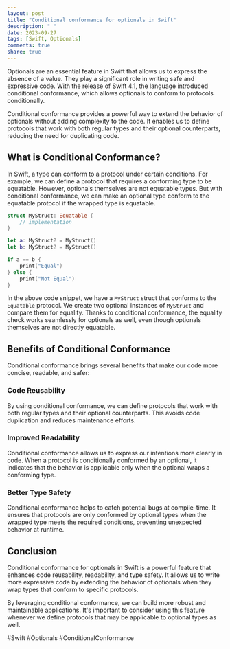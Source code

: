 ```yaml
---
layout: post
title: "Conditional conformance for optionals in Swift"
description: " "
date: 2023-09-27
tags: [Swift, Optionals]
comments: true
share: true
---
```


Optionals are an essential feature in Swift that allows us to express the absence of a value. They play a significant role in writing safe and expressive code. With the release of Swift 4.1, the language introduced conditional conformance, which allows optionals to conform to protocols conditionally.

Conditional conformance provides a powerful way to extend the behavior of optionals without adding complexity to the code. It enables us to define protocols that work with both regular types and their optional counterparts, reducing the need for duplicating code.

## What is Conditional Conformance?

In Swift, a type can conform to a protocol under certain conditions. For example, we can define a protocol that requires a conforming type to be equatable. However, optionals themselves are not equatable types. But with conditional conformance, we can make an optional type conform to the equatable protocol if the wrapped type is equatable.

```swift
struct MyStruct: Equatable {
    // implementation
}

let a: MyStruct? = MyStruct()
let b: MyStruct? = MyStruct()

if a == b {
    print("Equal")
} else {
    print("Not Equal")
}
```

In the above code snippet, we have a `MyStruct` struct that conforms to the `Equatable` protocol. We create two optional instances of `MyStruct` and compare them for equality. Thanks to conditional conformance, the equality check works seamlessly for optionals as well, even though optionals themselves are not directly equatable.

## Benefits of Conditional Conformance

Conditional conformance brings several benefits that make our code more concise, readable, and safer:

### Code Reusability

By using conditional conformance, we can define protocols that work with both regular types and their optional counterparts. This avoids code duplication and reduces maintenance efforts.

### Improved Readability

Conditional conformance allows us to express our intentions more clearly in code. When a protocol is conditionally conformed by an optional, it indicates that the behavior is applicable only when the optional wraps a conforming type.

### Better Type Safety

Conditional conformance helps to catch potential bugs at compile-time. It ensures that protocols are only conformed by optional types when the wrapped type meets the required conditions, preventing unexpected behavior at runtime.

## Conclusion

Conditional conformance for optionals in Swift is a powerful feature that enhances code reusability, readability, and type safety. It allows us to write more expressive code by extending the behavior of optionals when they wrap types that conform to specific protocols.

By leveraging conditional conformance, we can build more robust and maintainable applications. It's important to consider using this feature whenever we define protocols that may be applicable to optional types as well.

#Swift #Optionals #ConditionalConformance